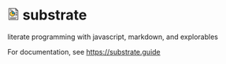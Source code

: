 # <img alt="Substrate" src="substrate.svg" width="24px"> substrate

literate programming with javascript, markdown, and explorables

For documentation, see https://substrate.guide

